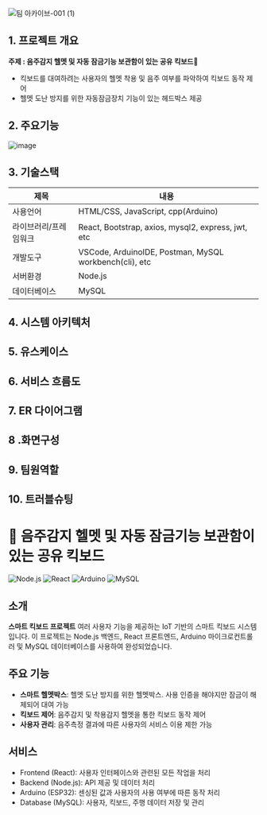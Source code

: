 
![팀 아카이브-001 (1)](https://github.com/user-attachments/assets/c459ed32-f5bb-4459-93d6-6d07c9ad7622)
## 1. 프로젝트 개요
**주제 : 음주감지 헬멧 및 자동 잠금기능 보관함이 있는 공유 킥보드🛴**
- 킥보드를 대여하려는 사용자의 헬멧 착용 및 음주 여부를 파악하여 킥보드 동작 제어
- 헬멧 도난 방지를 위한 자동잠금장치 기능이 있는 헤드박스 제공
## 2. 주요기능
![image](https://github.com/user-attachments/assets/4c672891-2a4e-430a-a4be-e7a62494dab6)
## 3. 기술스택
|제목|내용|
|------|---|
|사용언어|HTML/CSS, JavaScript, cpp(Arduino)|
|라이브러리/프레임워크|React, Bootstrap, axios, mysql2, express, jwt, etc|
|개발도구|VSCode, ArduinoIDE, Postman, MySQL workbench(cli), etc|
|서버환경|Node.js|
|데이터베이스|MySQL|
## 4. 시스템 아키텍처
## 5. 유스케이스
## 6. 서비스 흐름도
## 7. ER 다이어그램
## 8 .화면구성
## 9. 팀원역할
## 10. 트러블슈팅

# 🛴 음주감지 헬멧 및 자동 잠금기능 보관함이 있는 공유 킥보드 

![Node.js](https://img.shields.io/badge/Node.js-339933?style=for-the-badge&logo=nodedotjs&logoColor=white)
![React](https://img.shields.io/badge/React-61DAFB?style=for-the-badge&logo=react&logoColor=white)
![Arduino](https://img.shields.io/badge/Arduino-00979D?style=for-the-badge&logo=arduino&logoColor=white)
![MySQL](https://img.shields.io/badge/MySQL-4479A1?style=for-the-badge&logo=mysql&logoColor=white)

## 소개
**스마트 킥보드 프로젝트** 여러 사용자 기능을 제공하는 IoT 기반의 스마트 킥보드 시스템입니다. 이 프로젝트는 Node.js 백엔드, React 프론트엔드, Arduino 마이크로컨트롤러 및 MySQL 데이터베이스를 사용하여 완성되었습니다.

## 주요 기능
- **스마트 헬멧박스**: 헬멧 도난 방지를 위한 헬멧박스. 사용 인증을 해야지만 잠금이 해제되어 대여 가능 
- **킥보드 제어**: 음주감지 및 착용감지 헬멧을 통한 킥보드 동작 제어
- **사용자 관리**: 음주측정 결과에 따른 사용자의 서비스 이용 제한 가능

## 서비스
- Frontend (React): 사용자 인터페이스와 관련된 모든 작업을 처리
- Backend (Node.js): API 제공 및 데이터 처리
- Arduino (ESP32): 센싱된 값과 사용자의 사용 여부에 따른 동작 처리
- Database (MySQL): 사용자, 킥보드, 주행 데이터 저장 및 관리

<!--

**Here are some ideas to get you started:**

🙋‍♀️ A short introduction - what is your organization all about?
🌈 Contribution guidelines - how can the community get involved?
👩‍💻 Useful resources - where can the community find your docs? Is there anything else the community should know?
🍿 Fun facts - what does your team eat for breakfast?
🧙 Remember, you can do mighty things with the power of [Markdown](https://docs.github.com/github/writing-on-github/getting-started-with-writing-and-formatting-on-github/basic-writing-and-formatting-syntax)
-->
